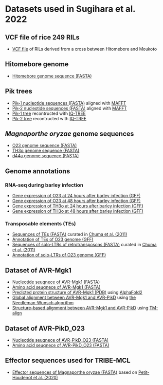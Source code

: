 
# Datasets used in Sugihara et al. 2022

## VCF file of rice 249 RILs

- [VCF file]() of RILs derived from a cross between Hitomebore and Moukoto 

## Hitomebore genome

- [Hitomebore genome sequence (FASTA)](https://github.com/YuSugihara/Sugihara_et_al_2022/blob/master/00_Hitomebore_genome/Os_Hitomebore_v1.0.fasta.gz)

## Pik trees

- [Pik-1 nucleotide sequences (FASTA)](https://github.com/YuSugihara/Sugihara_et_al_2022/blob/master/20_Pik_trees/Pik-1_aln_seq.fasta) aligned with [MAFFT](https://doi.org/10.1093/molbev/mst010)
- [Pik-2 nucleotide sequences (FASTA)](https://github.com/YuSugihara/Sugihara_et_al_2022/blob/master/20_Pik_trees/Pik-2_aln_seq.fasta) aligned with [MAFFT](https://doi.org/10.1093/molbev/mst010)
- [Pik-1 tree](https://github.com/YuSugihara/Sugihara_et_al_2022/blob/master/20_Pik_trees/Pik-1_aln_seq.treefile) recontructed with [IQ-TREE](https://doi.org/10.1093/molbev/msaa015)
- [Pik-2 tree](https://github.com/YuSugihara/Sugihara_et_al_2022/blob/master/20_Pik_trees/Pik-2_aln_seq.treefile) recontructed with [IQ-TREE](https://doi.org/10.1093/molbev/msaa015)

## *Magnaporthe oryzae* genome sequences
- [O23 genome sequence (FASTA)](https://github.com/YuSugihara/Sugihara_et_al_2022/blob/master/30_Mo_genome/31_O23/O23_v1.0.fasta.gz)
- [TH3o genome sequence (FASTA)](https://github.com/YuSugihara/Sugihara_et_al_2022/blob/master/30_Mo_genome/32_TH3o/TH3o_v1.0.fasta.gz)
- [d44a genome sequence (FASTA)](https://github.com/YuSugihara/Sugihara_et_al_2022/blob/master/30_Mo_genome/33_d44a/d44a_v1.0.fasta.gz)

## Genome annotations

### RNA-seq during barley infection

- [Gene expression of O23 at 24 hours after barley infection (GFF)](https://github.com/YuSugihara/Sugihara_et_al_2022/blob/master/30_Mo_genome/31_O23/annotations/RNA-seq/O23_24h.gtf)
- [Gene expression of O23 at 48 hours after barley infection (GFF)](https://github.com/YuSugihara/Sugihara_et_al_2022/blob/master/30_Mo_genome/31_O23/annotations/RNA-seq/O23_48h.gtf)
- [Gene expression of TH3o at 24 hours after barley infection (GFF)](https://github.com/YuSugihara/Sugihara_et_al_2022/blob/master/30_Mo_genome/32_TH3o/annotations/RNA-seq/TH3o_24h.gtf)
- [Gene expression of TH3o at 48 hours after barley infection (GFF)](https://github.com/YuSugihara/Sugihara_et_al_2022/blob/master/30_Mo_genome/32_TH3o/annotations/RNA-seq/TH3o_48h.gtf)

### Transposable elements (TEs)

- [Sequences of TEs (FASTA)](https://github.com/YuSugihara/Sugihara_et_al_2022/blob/master/30_Mo_genome/31_O23/annotations/TE/transposon.fasta) curated in [Chuma et al. (2011)](https://doi.org/10.1371/journal.ppat.1002147)
- [Annotation of TEs of O23 genome (GFF)](https://github.com/YuSugihara/Sugihara_et_al_2022/blob/master/30_Mo_genome/31_O23/annotations/TE/O23_TE.gff3)
- [Sequences of solo-LTRs of retrotransposons (FASTA)](https://github.com/YuSugihara/Sugihara_et_al_2022/blob/master/30_Mo_genome/31_O23/annotations/TE/soloLTR.fasta) curated in [Chuma et al. (2011)](https://doi.org/10.1371/journal.ppat.1002147)
- [Annotation of solo-LTRs of O23 genome (GFF)](https://github.com/YuSugihara/Sugihara_et_al_2022/blob/master/30_Mo_genome/31_O23/annotations/TE/O23_soloLTR.gff3)

## Dataset of AVR-Mgk1

- [Nucleotide seuqnece of AVR-Mgk1 (FASTA)](https://github.com/YuSugihara/Sugihara_et_al_2022/blob/master/50_AVR-Mgk1/AVR-Mgk1.nt.fasta)
- [Amino acid seuqnece of AVR-Mgk1 (FASTA)](https://github.com/YuSugihara/Sugihara_et_al_2022/blob/master/50_AVR-Mgk1/AVR-Mgk1.aa.fasta)
- [Predicted protein structure of AVR-Mgk1 (PDB)](https://github.com/YuSugihara/Sugihara_et_al_2022/blob/master/50_AVR-Mgk1/AVR-Mgk1_AlphaFold2.pdb) using [AlphaFold2](https://doi.org/10.1038/s41586-021-03819-2)
- [Global alignment between AVR-Mgk1 and AVR-PikD](https://github.com/YuSugihara/Sugihara_et_al_2022/blob/master/50_AVR-Mgk1/AVR-Mgk1_AVR-PikD_global-alignment.txt) using [the Needleman-Wunsch algorithm](https://blast.ncbi.nlm.nih.gov/Blast.cgi?PAGE_TYPE=BlastSearch&PROG_DEF=blastn&BLAST_PROG_DEF=blastn&BLAST_SPEC=GlobalAln&LINK_LOC=BlastHomeLink)
- [Structure-based alignment between AVR-Mgk1 and AVR-PikD](https://github.com/YuSugihara/Sugihara_et_al_2022/blob/master/50_AVR-Mgk1/AVR-Mgk1_AVR-PikD_TM-align.txt) using [TM-align](https://zhanggroup.org/TM-align)

## Dataset of AVR-PikD_O23

- [Nucleotide seuqnece of AVR-PikD_O23 (FASTA)](https://github.com/YuSugihara/Sugihara_et_al_2022/blob/master/60_AVR-PikD_O23/AVR-PikD_O23.nt.fasta)
- [Amino acid seuqnece of AVR-PikD_O23 (FASTA)](https://github.com/YuSugihara/Sugihara_et_al_2022/blob/master/60_AVR-PikD_O23/AVR-PikD_O23.aa.fasta)

## Effector sequences used for TRIBE-MCL
- [Effector sequences of Magnaporthe oryzae (FASTA)](https://github.com/YuSugihara/Sugihara_et_al_2022/blob/master/70_TRIBE-MCL/Mo_Effectors.faa) based on [Petit-Houdenot et al. (2020)](https://doi.org/10.1094/MPMI-03-20-0052-A)
